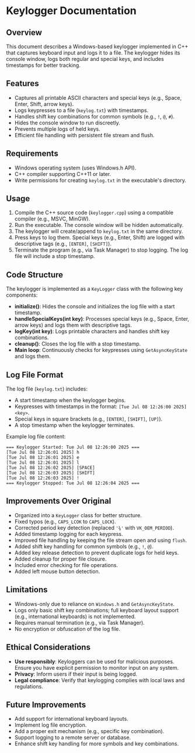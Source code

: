 # Keylogger Documentation

## Overview
This document describes a Windows-based keylogger implemented in C++ that captures keyboard input and logs it to a file. The keylogger hides its console window, logs both regular and special keys, and includes timestamps for better tracking.

## Features
- Captures all printable ASCII characters and special keys (e.g., Space, Enter, Shift, arrow keys).
- Logs keypresses to a file (`keylog.txt`) with timestamps.
- Handles shift key combinations for common symbols (e.g., `!`, `@`, `#`).
- Hides the console window to run discreetly.
- Prevents multiple logs of held keys.
- Efficient file handling with persistent file stream and flush.

## Requirements
- Windows operating system (uses Windows.h API).
- C++ compiler supporting C++11 or later.
- Write permissions for creating `keylog.txt` in the executable's directory.

## Usage
1. Compile the C++ source code (`keylogger.cpp`) using a compatible compiler (e.g., MSVC, MinGW).
2. Run the executable. The console window will be hidden automatically.
3. The keylogger will create/append to `keylog.txt` in the same directory.
4. Press keys to log them. Special keys (e.g., Enter, Shift) are logged with descriptive tags (e.g., `[ENTER]`, `[SHIFT]`).
5. Terminate the program (e.g., via Task Manager) to stop logging. The log file will include a stop timestamp.

## Code Structure
The keylogger is implemented as a `KeyLogger` class with the following key components:
- **initialize()**: Hides the console and initializes the log file with a start timestamp.
- **handleSpecialKeys(int key)**: Processes special keys (e.g., Space, Enter, arrow keys) and logs them with descriptive tags.
- **logKey(int key)**: Logs printable characters and handles shift key combinations.
- **cleanup()**: Closes the log file with a stop timestamp.
- **Main loop**: Continuously checks for keypresses using `GetAsyncKeyState` and logs them.

## Log File Format
The log file (`keylog.txt`) includes:
- A start timestamp when the keylogger begins.
- Keypresses with timestamps in the format: `[Tue Jul 08 12:26:00 2025] <key>`.
- Special keys in square brackets (e.g., `[ENTER]`, `[SHIFT]`, `[UP]`).
- A stop timestamp when the keylogger terminates.

Example log file content:
```
=== Keylogger Started: Tue Jul 08 12:26:00 2025 ===
[Tue Jul 08 12:26:01 2025] h
[Tue Jul 08 12:26:01 2025] e
[Tue Jul 08 12:26:01 2025] l
[Tue Jul 08 12:26:02 2025] [SPACE]
[Tue Jul 08 12:26:03 2025] [SHIFT]
[Tue Jul 08 12:26:03 2025] !
=== Keylogger Stopped: Tue Jul 08 12:26:04 2025 ===
```

## Improvements Over Original
- Organized into a `KeyLogger` class for better structure.
- Fixed typos (e.g., `CAPS_LCOK` to `CAPS_LOCK`).
- Corrected period key detection (replaced `'¾'` with `VK_OEM_PERIOD`).
- Added timestamp logging for each keypress.
- Improved file handling by keeping the file stream open and using `flush`.
- Added shift key handling for common symbols (e.g., `!`, `@`).
- Added key release detection to prevent duplicate logs for held keys.
- Added cleanup for proper file closure.
- Included error checking for file operations.
- Added left mouse button detection.

## Limitations
- Windows-only due to reliance on `Windows.h` and `GetAsyncKeyState`.
- Logs only basic shift key combinations; full keyboard layout support (e.g., international keyboards) is not implemented.
- Requires manual termination (e.g., via Task Manager).
- No encryption or obfuscation of the log file.

## Ethical Considerations
- **Use responsibly**: Keyloggers can be used for malicious purposes. Ensure you have explicit permission to monitor input on any system.
- **Privacy**: Inform users if their input is being logged.
- **Legal compliance**: Verify that keylogging complies with local laws and regulations.

## Future Improvements
- Add support for international keyboard layouts.
- Implement log file encryption.
- Add a proper exit mechanism (e.g., specific key combination).
- Support logging to a remote server or database.
- Enhance shift key handling for more symbols and key combinations.